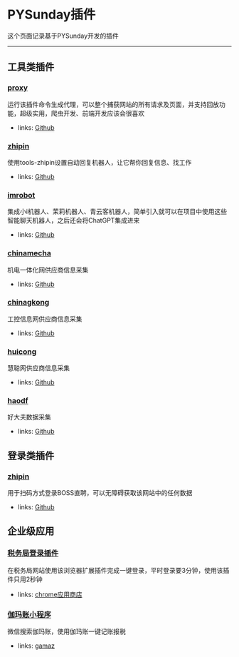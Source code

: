 # PYSunday插件

这个页面记录基于PYSunday开发的插件

---

## 工具类插件

### [proxy](https://github.com/pysunday/tools-proxy)

运行该插件命令生成代理，可以整个捕获网站的所有请求及页面，并支持回放功能，超级实用，爬虫开发、前端开发应该会很喜欢

- links: [Github](https://github.com/pysunday/tools-proxy)

### [zhipin](https://github.com/pysunday/tools-zhipin)

使用tools-zhipin设置自动回复机器人，让它帮你回复信息、找工作

- links: [Github](https://github.com/pysunday/tools-zhipin)

### [imrobot](https://github.com/pysunday/tools-imrobot)

集成小i机器人、茉莉机器人、青云客机器人，简单引入就可以在项目中使用这些智能聊天机器人，之后还会将ChatGPT集成进来

- links: [Github](https://github.com/pysunday/tools-imrobot)

### [chinamecha](https://github.com/pysunday/tools-chinamecha)

机电一体化网供应商信息采集

- links: [Github](https://github.com/pysunday/tools-chinamecha)

### [chinagkong](https://github.com/pysunday/tools-chinagkong)

工控信息网供应商信息采集

- links: [Github](https://github.com/pysunday/tools-chinagkong)

### [huicong](https://github.com/pysunday/tools-huicong)

慧聪网供应商信息采集

- links: [Github](https://github.com/pysunday/tools-huicong)

### [haodf](https://github.com/pysunday/tools-haodf)

好大夫数据采集

- links: [Github](https://github.com/pysunday/tools-haodf)

## 登录类插件

### [zhipin](https://github.com/pysunday/login-zhipin)

用于扫码方式登录BOSS直聘，可以无障碍获取该网站中的任何数据

- links: [Github](https://github.com/pysunday/login-zhipin)

## 企业级应用

### [税务局登录插件](https://chrome.google.com/webstore/detail/%E4%BC%BD%E7%8E%9B%E8%B4%A6-%E8%AE%B0%E8%B4%A6%E6%8A%A5%E7%A8%8E/ggpmhnjipkklgbkmnnbkikklehnlkmap)

在税务局网站使用该浏览器扩展插件完成一键登录，平时登录要3分钟，使用该插件只用2秒钟

- links: [chrome应用商店](https://chrome.google.com/webstore/detail/%E4%BC%BD%E7%8E%9B%E8%B4%A6-%E8%AE%B0%E8%B4%A6%E6%8A%A5%E7%A8%8E/ggpmhnjipkklgbkmnnbkikklehnlkmap)

### [伽玛账小程序](https://www.gamaz.cn/)

微信搜索伽玛账，使用伽玛账一键记账报税

- links: [gamaz](https://www.gamaz.cn/)

